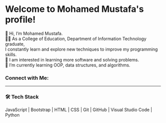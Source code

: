 # Welcome to Mohamed Mustafa's profile!

👋 Hi, I’m Mohamed Mustafa.  
👨‍💻 As a College of Education, Department of Information Technology graduate,  
I constantly learn and explore new techniques to improve my programming skills.  
👀 I am interested in learning more software and solving problems.  
🌱 I’m currently learning OOP, data structures, and algorithms.

### Connect with Me:

---

### 🛠 Tech Stack
JavaScript | Bootstrap | HTML | CSS | Git | GitHub | Visual Studio Code | Python
